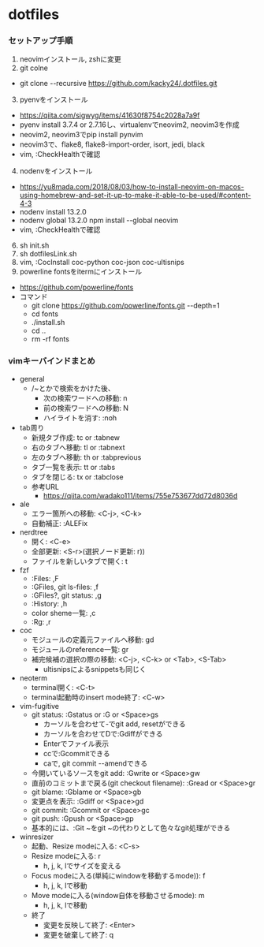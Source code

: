 # dotfiles
### セットアップ手順
1. neovimインストール, zshに変更
2. git colne
- git clone --recursive https://github.com/kacky24/.dotfiles.git
3. pyenvをインストール
- https://qiita.com/sigwyg/items/41630f8754c2028a7a9f
- pyenv install 3.7.4 or 2.7.16し、virtualenvでneovim2, neovim3を作成
- neovim2, neovim3でpip install pynvim
- neovim3で、flake8, flake8-import-order, isort, jedi, black
- vim, :CheckHealthで確認
4. nodenvをインストール
- https://yu8mada.com/2018/08/03/how-to-install-neovim-on-macos-using-homebrew-and-set-it-up-to-make-it-able-to-be-used/#content-4-3
- nodenv install 13.2.0
- nodenv global 13.2.0 npm install --global neovim
- vim, :CheckHealthで確認
6. sh init.sh
7. sh dotfilesLink.sh
8. vim, :CocInstall coc-python coc-json coc-ultisnips
9. powerline fontsをitermにインストール
- https://github.com/powerline/fonts
- コマンド
  - git clone https://github.com/powerline/fonts.git --depth=1
  - cd fonts
  - ./install.sh
  - cd ..
  - rm -rf fonts

### vimキーバインドまとめ
- general
  - /~とかで検索をかけた後、
    - 次の検索ワードへの移動: n
    - 前の検索ワードへの移動: N
    - ハイライトを消す: :noh
- tab周り
  - 新規タブ作成: tc or :tabnew
  - 右のタブへ移動: tl or :tabnext
  - 左のタブへ移動: th or :tabprevious
  - タブ一覧を表示: tt or :tabs
  - タブを閉じる: tx or :tabclose
  - 参考URL
    - https://qiita.com/wadako111/items/755e753677dd72d8036d
- ale
  - エラー箇所への移動: \<C-j>, \<C-k>
  - 自動補正: :ALEFix
- nerdtree
  - 開く: \<C-e>
  - 全部更新: \<S-r>(選択ノード更新: r))
  - ファイルを新しいタブで開く: t
- fzf
  - :Files: ,F
  - :GFiles, git ls-files: ,f
  - :GFiles?, git status: ,g
  - :History: ,h
  - color sheme一覧: ,c
  - :Rg: ,r
- coc
  - モジュールの定義元ファイルへ移動: gd
  - モジュールのreference一覧: gr
  - 補完候補の選択の際の移動: \<C-j>, \<C-k> or \<Tab>, \<S-Tab>
    - ultisnipsによるsnippetsも同じく
- neoterm
  - terminal開く: \<C-t>
  - terminal起動時のinsert mode終了: \<C-w>
- vim-fugitive
  - git status: :Gstatus or :G or \<Space>gs
    - カーソルを合わせて-でgit add, resetができる
    - カーソルを合わせてDで:Gdiffができる
    - Enterでファイル表示
    - ccで:Gcommitできる
    - caで, git commit --amendできる
  - 今開いているソースをgit add: :Gwrite or \<Space>gw
  - 直前のコミットまで戻る(git checkout filename): :Gread or \<Space>gr
  - git blame: :Gblame or \<Space>gb
  - 変更点を表示: :Gdiff or \<Space>gd
  - git commit: :Gcommit or \<Space>gc
  - git push: :Gpush or \<Space>gp
  - 基本的には、:Git ~をgit ~の代わりとして色々なgit処理ができる
- winresizer
  - 起動、Resize modeに入る: \<C-s>
  - Resize modeに入る: r
    - h, j, k, lでサイズを変える
  - Focus modeに入る(単純にwindowを移動するmode)): f
    - h, j, k, lで移動
  - Move modeに入る(window自体を移動させるmode): m
    - h, j, k, lで移動
  - 終了
    - 変更を反映して終了: \<Enter>
    - 変更を破棄して終了: q
